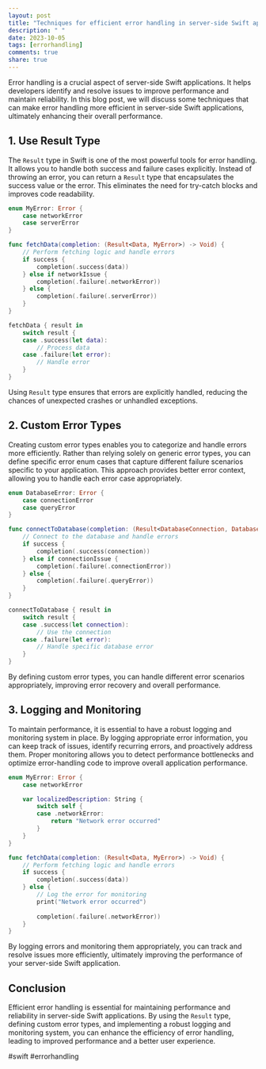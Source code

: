 ```yaml
---
layout: post
title: "Techniques for efficient error handling in server-side Swift applications to maintain performance"
description: " "
date: 2023-10-05
tags: [errorhandling]
comments: true
share: true
---
```


Error handling is a crucial aspect of server-side Swift applications. It helps developers identify and resolve issues to improve performance and maintain reliability. In this blog post, we will discuss some techniques that can make error handling more efficient in server-side Swift applications, ultimately enhancing their overall performance.

## 1. Use Result Type

The `Result` type in Swift is one of the most powerful tools for error handling. It allows you to handle both success and failure cases explicitly. Instead of throwing an error, you can return a `Result` type that encapsulates the success value or the error. This eliminates the need for try-catch blocks and improves code readability.

```swift
enum MyError: Error {
    case networkError
    case serverError
}

func fetchData(completion: (Result<Data, MyError>) -> Void) {
    // Perform fetching logic and handle errors
    if success {
        completion(.success(data))
    } else if networkIssue {
        completion(.failure(.networkError))
    } else {
        completion(.failure(.serverError))
    }
}

fetchData { result in
    switch result {
    case .success(let data):
        // Process data
    case .failure(let error):
        // Handle error
    }
}
```

Using `Result` type ensures that errors are explicitly handled, reducing the chances of unexpected crashes or unhandled exceptions.

## 2. Custom Error Types

Creating custom error types enables you to categorize and handle errors more efficiently. Rather than relying solely on generic error types, you can define specific error enum cases that capture different failure scenarios specific to your application. This approach provides better error context, allowing you to handle each error case appropriately.

```swift
enum DatabaseError: Error {
    case connectionError
    case queryError
}

func connectToDatabase(completion: (Result<DatabaseConnection, DatabaseError>) -> Void) {
    // Connect to the database and handle errors
    if success {
        completion(.success(connection))
    } else if connectionIssue {
        completion(.failure(.connectionError))
    } else {
        completion(.failure(.queryError))
    }
}

connectToDatabase { result in
    switch result {
    case .success(let connection):
        // Use the connection
    case .failure(let error):
        // Handle specific database error
    }
}
```

By defining custom error types, you can handle different error scenarios appropriately, improving error recovery and overall performance.

## 3. Logging and Monitoring

To maintain performance, it is essential to have a robust logging and monitoring system in place. By logging appropriate error information, you can keep track of issues, identify recurring errors, and proactively address them. Proper monitoring allows you to detect performance bottlenecks and optimize error-handling code to improve overall application performance.

```swift
enum MyError: Error {
    case networkError

    var localizedDescription: String {
        switch self {
        case .networkError:
            return "Network error occurred"
        }
    }
}

func fetchData(completion: (Result<Data, MyError>) -> Void) {
    // Perform fetching logic and handle errors
    if success {
        completion(.success(data))
    } else {
        // Log the error for monitoring
        print("Network error occurred")
        
        completion(.failure(.networkError))
    }
}
```

By logging errors and monitoring them appropriately, you can track and resolve issues more efficiently, ultimately improving the performance of your server-side Swift application.

## Conclusion

Efficient error handling is essential for maintaining performance and reliability in server-side Swift applications. By using the `Result` type, defining custom error types, and implementing a robust logging and monitoring system, you can enhance the efficiency of error handling, leading to improved performance and a better user experience.

#swift #errorhandling